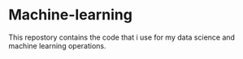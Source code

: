 # Machine-learning
This repostory contains the code that i use for my data science and machine learning operations.
